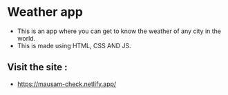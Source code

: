 # Weather app
- This is an app where you can get to know the weather of any city in the world.
- This is made using HTML, CSS AND JS.

## Visit the site :
- https://mausam-check.netlify.app/
